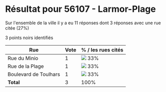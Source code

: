 # Résultat pour 56107 - Larmor-Plage

Sur l'ensemble de la ville il y a eu 11 réponses dont 3 réponses avec une rue citée (27%)

3 points noirs identifiés

| Rue | Vote | % / les rues cités|
|-----|------|-------------------|
| Rue du Minio | 1 | <img src="../../img/bar_33.gif" />&nbsp;33%|
| Rue de la Plage | 1 | <img src="../../img/bar_33.gif" />&nbsp;33%|
| Boulevard de Toulhars | 1 | <img src="../../img/bar_33.gif" />&nbsp;33%|
| **Total** | 3 | 100%|
